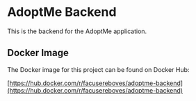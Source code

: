 # AdoptMe Backend

This is the backend for the AdoptMe application.

## Docker Image

The Docker image for this project can be found on Docker Hub:

[https://hub.docker.com/r/facusereboves/adoptme-backend](https://hub.docker.com/r/facusereboves/adoptme-backend)
